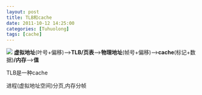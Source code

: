 ```yaml
---
layout: post
title: TLB和cache
date: 2011-10-12 14:25:00
categories: [Tuhuolong]
tags: [cache]
---
```

![](http://img1.ph.126.net/5WL0kj3Zz4JIS86QA0mCXw==/2482609294604993441.jpg)
**虚拟地址**(叶号+偏移)-->**TLB/页表**-->**物理地址**(帧号+偏移)-->**cache**(标记+数据)**/内存**-->**值**

TLB是一种cache

进程(虚拟地址空间)分页,内存分帧
